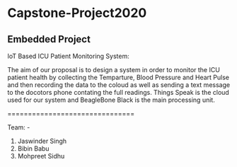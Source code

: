 # Capstone-Project2020
Embedded Project 
--
IoT Based ICU Patient Monitoring System:

The aim of our proposal is to design a system in order to monitor the ICU patient health by collecting the Temparture, Blood Pressure and Heart Pulse and then recording the data to the coloud as well as sending a text message to the docotors phone contating the full readings.
Things Speak is the cloud used for our system and BeagleBone Black is the main processing unit.

===============================

Team: - 
1. Jaswinder Singh
2. Bibin Babu
3. Mohpreet Sidhu
